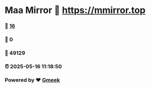 # Maa Mirror :link: https://mmirror.top 
### :page_facing_up: [16](https://mmirror.top/tag.html) 
### :speech_balloon: 0 
### :hibiscus: 49129 
### :alarm_clock: 2025-05-16 11:18:50 
### Powered by :heart: [Gmeek](https://github.com/Meekdai/Gmeek)
